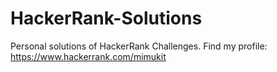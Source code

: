 # HackerRank-Solutions
Personal solutions of HackerRank Challenges. Find my profile: https://www.hackerrank.com/mimukit 
